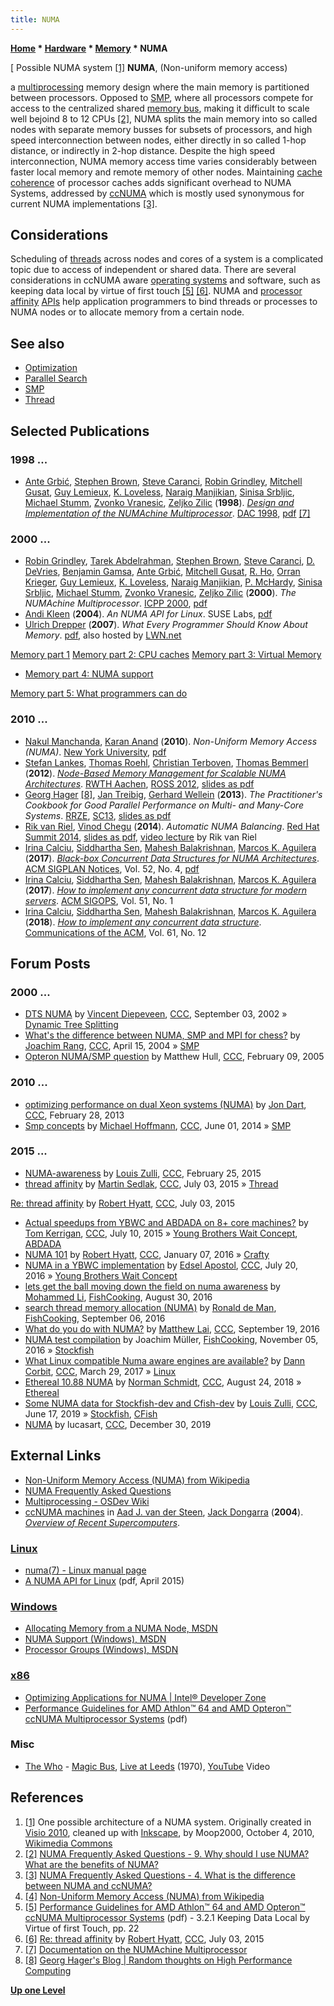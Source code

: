 ```yaml
---
title: NUMA
---
```

**[Home](Home "Home") \* [Hardware](Hardware "Hardware") \* [Memory](Memory "Memory") \* NUMA**



[ Possible NUMA system <a id="cite-note-1" href="#cite-ref-1">[1]</a>
**NUMA**, (Non-uniform memory access)  

a [multiprocessing](https://en.wikipedia.org/wiki/Multiprocessing) memory design where the main memory is partitioned between processors. Opposed to [SMP](SMP "SMP"), where all processors compete for access to the centralized shared [memory bus](https://en.wikipedia.org/wiki/Memory_bus), making it difficult to scale well bejoind 8 to 12 CPUs <a id="cite-note-2" href="#cite-ref-2">[2]</a>, NUMA splits the main memory into so called nodes with separate memory busses for subsets of processors, and high speed interconnection between nodes, either directly in so called 1-hop distance, or indirectly in 2-hop distance. Despite the high speed interconnection, NUMA memory access time varies considerably between faster local memory and remote memory of other nodes. Maintaining [cache coherence](https://en.wikipedia.org/wiki/Cache_coherence) of processor caches adds significant overhead to NUMA Systems, addressed by [ccNUMA](https://en.wikipedia.org/wiki/Non-uniform_memory_access#Cache_coherent_NUMA_.28ccNUMA.29) which is mostly used synonymous for current NUMA implementations <a id="cite-note-3" href="#cite-ref-3">[3]</a>. 



## Considerations


Scheduling of [threads](Thread "Thread") across nodes and cores of a system is a complicated topic due to access of independent or shared data. There are several considerations in ccNUMA aware [operating systems](https://en.wikipedia.org/wiki/Operating_system) and software, such as keeping data local by virtue of first touch <a id="cite-note-5" href="#cite-ref-5">[5]</a> <a id="cite-note-6" href="#cite-ref-6">[6]</a>. NUMA and [processor affinity](https://en.wikipedia.org/wiki/Processor_affinity) [APIs](https://en.wikipedia.org/wiki/Application_programming_interface) help application programmers to bind threads or processes to NUMA nodes or to allocate memory from a certain node.



## See also


* [Optimization](Optimization "Optimization")
* [Parallel Search](Parallel_Search "Parallel Search")
* [SMP](SMP "SMP")
* [Thread](Thread "Thread")


## Selected Publications


### 1998 ...


* [Ante Grbić](https://www.linkedin.com/in/ante-grbi%C4%87-0657665b/), [Stephen Brown](http://www.eecg.toronto.edu/%7Ebrown/), [Steve Caranci](https://dblp.uni-trier.de/pers/hd/c/Caranci:S=), [Robin Grindley](https://www.linkedin.com/in/robin-grindley-47550/), [Mitchell Gusat](https://dblp.uni-trier.de/pers/hd/g/Gusat:Mitchell), [Guy Lemieux](http://www.ece.ubc.ca/~lemieux/), [K. Loveless](https://dblp.uni-trier.de/pers/hd/l/Loveless:K=), [Naraig Manjikian](https://dblp.uni-trier.de/pers/hd/m/Manjikian:Naraig), [Sinisa Srbljic](https://www.linkedin.com/in/sinisasrbljic/), [Michael Stumm](https://www.genealogy.math.ndsu.nodak.edu/id.php?id=67137), [Zvonko Vranesic](Zvonko_Vranesic "Zvonko Vranesic"), [Zeljko Zilic](Zeljko_Zilic "Zeljko Zilic") (**1998**). *[Design and Implementation of the NUMAchine Multiprocessor](https://ieeexplore.ieee.org/document/724441/)*. [DAC 1998](https://dblp.uni-trier.de/db/conf/dac/dac98.html), [pdf](http://www.eecg.toronto.edu/parallel/parallel/docs/dac98.pdf) <a id="cite-note-7" href="#cite-ref-7">[7]</a>


### 2000 ...


* [Robin Grindley](https://www.linkedin.com/in/robin-grindley-47550/), [Tarek Abdelrahman](http://www.eecg.toronto.edu/~tsa/), [Stephen Brown](http://www.eecg.toronto.edu/%7Ebrown/), [Steve Caranci](https://dblp.uni-trier.de/pers/hd/c/Caranci:S=), [D. DeVries](https://dblp.uni-trier.de/pers/hd/d/DeVries:D=), [Benjamin Gamsa](https://www.genealogy.math.ndsu.nodak.edu/id.php?id=67177), [Ante Grbić](https://www.linkedin.com/in/ante-grbi%C4%87-0657665b/), [Mitchell Gusat](https://dblp.uni-trier.de/pers/hd/g/Gusat:Mitchell), [R. Ho](https://dblp.uni-trier.de/pers/hd/h/Ho:R=), [Orran Krieger](https://www.genealogy.math.ndsu.nodak.edu/id.php?id=99397), [Guy Lemieux](http://www.ece.ubc.ca/~lemieux/), [K. Loveless](https://dblp.uni-trier.de/pers/hd/l/Loveless:K=), [Naraig Manjikian](https://dblp.uni-trier.de/pers/hd/m/Manjikian:Naraig), [P. McHardy](https://dblp.uni-trier.de/pers/hd/m/McHardy:P=), [Sinisa Srbljic](https://www.linkedin.com/in/sinisasrbljic/), [Michael Stumm](https://www.genealogy.math.ndsu.nodak.edu/id.php?id=67137), [Zvonko Vranesic](Zvonko_Vranesic "Zvonko Vranesic"), [Zeljko Zilic](Zeljko_Zilic "Zeljko Zilic") (**2000**). *The NUMAchine Multiprocessor*. [ICPP 2000](https://dblp.uni-trier.de/db/conf/icpp/icpp2000.html), [pdf](http://www.eecg.toronto.edu/parallel/parallel/docs/icpp00.pdf)
* [Andi Kleen](http://www.halobates.de/) (**2004**). *An NUMA API for Linux*. SUSE Labs, [pdf](http://halobates.de/numaapi3.pdf)
* [Ulrich Drepper](http://de.wikipedia.org/wiki/Ulrich_Drepper) (**2007**). *What Every Programmer Should Know About Memory*. [pdf](http://www.akkadia.org/drepper/cpumemory.pdf), also hosted by [LWN.net](https://en.wikipedia.org/wiki/LWN.net)


 [Memory part 1](http://lwn.net/Articles/250967/)
 [Memory part 2: CPU caches](http://lwn.net/Articles/252125/)
 [Memory part 3: Virtual Memory](http://lwn.net/Articles/253361/)
* [Memory part 4: NUMA support](http://lwn.net/Articles/254445/)


 [Memory part 5: What programmers can do](http://lwn.net/Articles/255364/)
### 2010 ...


* [Nakul Manchanda](https://www.linkedin.com/in/nakulmanchanda), [Karan Anand](https://www.linkedin.com/in/anandkaran) (**2010**). *Non-Uniform Memory Access (NUMA)*. [New York University](https://en.wikipedia.org/wiki/New_York_University), [pdf](http://cs.nyu.edu/~lerner/spring10/projects/NUMA.pdf)
* [Stefan Lankes](https://scholar.google.de/citations?user=wx0D5q0AAAAJ&hl=en), [Thomas Roehl](https://www.researchgate.net/profile/Thomas_Roehl), [Christian Terboven](https://terboven.com/), [Thomas Bemmerl](https://www.linkedin.com/in/thomas-bemmerl-b3657547) (**2012**). *[Node-Based Memory Management for Scalable NUMA Architectures](http://publications.rwth-aachen.de/record/207349)*. [RWTH Aachen](https://en.wikipedia.org/wiki/RWTH_Aachen_University), [ROSS 2012](http://www.mcs.anl.gov/events/workshops/ross/2012/), [slides as pdf](http://htor.inf.ethz.ch/ross2012/slides/ross2012-lankes.pdf)
* [Georg Hager](https://www.rrze.fau.de/wir-ueber-uns/organigramm/mitarbeiter/index.shtml/georg-hager.shtml) <a id="cite-note-8" href="#cite-ref-8">[8]</a>, [Jan Treibig](http://dblp.uni-trier.de/pers/hd/t/Treibig:Jan), [Gerhard Wellein](http://dblp.uni-trier.de/pers/hd/w/Wellein:Gerhard) (**2013**). *The Practitioner's Cookbook for Good Parallel Performance on Multi- and Many-Core Systems*. [RRZE](https://de.wikipedia.org/wiki/Regionales_Rechenzentrum_Erlangen), [SC13](http://sc13.supercomputing.org/), [slides as pdf](https://blogs.fau.de/hager/files/2013/11/sc13_tutorial_134.pdf)
* [Rik van Riel](https://www.linkedin.com/in/rikvanriel), [Vinod Chegu](https://www.linkedin.com/in/chegu) (**2014**). *Automatic NUMA Balancing*. [Red Hat Summit 2014](https://www.redhat.com/en/about/press-releases/red-hat-announces-dates-for-red-hat-summit-2014-in-san-francisco), [slides as pdf](http://events.linuxfoundation.org/sites/events/files/slides/summit2014_riel_chegu_w_0340_automatic_numa_balancing_0.pdf), [video lecture](https://youtu.be/mjVw_oe1hEA) by Rik van Riel
* [Irina Calciu](https://scholar.google.com/citations?user=5aWoGywAAAAJ&hl=en), [Siddhartha Sen](Siddhartha_Sen "Siddhartha Sen"), [Mahesh Balakrishnan](Mathematician#MBalakrishnan "Mathematician"), [Marcos K. Aguilera](Mathematician#MKAguilera "Mathematician") (**2017**). *[Black-box Concurrent Data Structures for NUMA Architectures](https://dl.acm.org/doi/10.1145/3093336.3037721)*. [ACM SIGPLAN Notices](ACM#SIGPLAN "ACM"), Vol. 52, No. 4, [pdf](https://cs.brown.edu/people/irina/papers/asplos2017-final.pdf)
* [Irina Calciu](https://scholar.google.com/citations?user=5aWoGywAAAAJ&hl=en), [Siddhartha Sen](Siddhartha_Sen "Siddhartha Sen"), [Mahesh Balakrishnan](Mathematician#MBalakrishnan "Mathematician"), [Marcos K. Aguilera](Mathematician#MKAguilera "Mathematician") (**2017**). *[How to implement any concurrent data structure for modern servers](https://dl.acm.org/doi/10.1145/3139645.3139650)*. [ACM SIGOPS](ACM#SIGOPS "ACM"), Vol. 51, No. 1
* [Irina Calciu](https://scholar.google.com/citations?user=5aWoGywAAAAJ&hl=en), [Siddhartha Sen](Siddhartha_Sen "Siddhartha Sen"), [Mahesh Balakrishnan](Mathematician#MBalakrishnan "Mathematician"), [Marcos K. Aguilera](Mathematician#MKAguilera "Mathematician") (**2018**). *[How to implement any concurrent data structure](https://cacm.acm.org/magazines/2018/12/232880-how-to-implement-any-concurrent-data-structure/fulltext)*. [Communications of the ACM](ACM#Communications "ACM"), Vol. 61, No. 12


## Forum Posts


### 2000 ...


* [DTS NUMA](https://www.stmintz.com/ccc/index.php?id=249651) by [Vincent Diepeveen](Vincent_Diepeveen "Vincent Diepeveen"), [CCC](CCC "CCC"), September 03, 2002 » [Dynamic Tree Splitting](Dynamic_Tree_Splitting "Dynamic Tree Splitting")
* [What's the difference between NUMA, SMP and MPI for chess?](https://www.stmintz.com/ccc/index.php?id=360103) by [Joachim Rang](index.php?title=Joachim_Rang&action=edit&redlink=1 "Joachim Rang (page does not exist)"), [CCC](CCC "CCC"), April 15, 2004 » [SMP](SMP "SMP")
* [Opteron NUMA/SMP question](https://www.stmintz.com/ccc/index.php?id=410357) by Matthew Hull, [CCC](CCC "CCC"), February 09, 2005


### 2010 ...


* [optimizing performance on dual Xeon systems (NUMA)](http://www.talkchess.com/forum/viewtopic.php?t=47367) by [Jon Dart](Jon_Dart "Jon Dart"), [CCC](CCC "CCC"), February 28, 2013
* [Smp concepts](http://www.talkchess.com/forum/viewtopic.php?t=52503) by [Michael Hoffmann](Michael_Hoffmann "Michael Hoffmann"), [CCC](CCC "CCC"), June 01, 2014 » [SMP](SMP "SMP")


### 2015 ...


* [NUMA-awareness](http://www.talkchess.com/forum/viewtopic.php?t=55467) by [Louis Zulli](Louis_Zulli "Louis Zulli"), [CCC](CCC "CCC"), February 25, 2015
* [thread affinity](http://www.talkchess.com/forum/viewtopic.php?t=56858) by [Martin Sedlak](Martin_Sedlak "Martin Sedlak"), [CCC](CCC "CCC"), July 03, 2015 » [Thread](Thread "Thread")


 [Re: thread affinity](http://www.talkchess.com/forum/viewtopic.php?t=56858&start=3) by [Robert Hyatt](Robert_Hyatt "Robert Hyatt"), [CCC](CCC "CCC"), July 03, 2015
* [Actual speedups from YBWC and ABDADA on 8+ core machines?](http://www.talkchess.com/forum/viewtopic.php?t=56937) by [Tom Kerrigan](Tom_Kerrigan "Tom Kerrigan"), [CCC](CCC "CCC"), July 10, 2015 » [Young Brothers Wait Concept](Young_Brothers_Wait_Concept "Young Brothers Wait Concept"), [ABDADA](ABDADA "ABDADA")
* [NUMA 101](http://www.talkchess.com/forum/viewtopic.php?t=58830) by [Robert Hyatt](Robert_Hyatt "Robert Hyatt"), [CCC](CCC "CCC"), January 07, 2016 » [Crafty](Crafty "Crafty")
* [NUMA in a YBWC implementation](http://www.talkchess.com/forum/viewtopic.php?t=60875) by [Edsel Apostol](Edsel_Apostol "Edsel Apostol"), [CCC](CCC "CCC"), July 20, 2016 » [Young Brothers Wait Concept](Young_Brothers_Wait_Concept "Young Brothers Wait Concept")
* [lets get the ball moving down the field on numa awareness](https://groups.google.com/d/msg/fishcooking/ezt6MrAuXqs/qIR2HEciEgAJ) by [Mohammed Li](index.php?title=Mohammed_Li&action=edit&redlink=1 "Mohammed Li (page does not exist)"), [FishCooking](Computer_Chess_Forums "Computer Chess Forums"), August 30, 2016
* [search thread memory allocation (NUMA)](https://groups.google.com/d/msg/fishcooking/bcFKVr85fIQ/Z6-hoGcKFAAJ) by [Ronald de Man](Ronald_de_Man "Ronald de Man"), [FishCooking](Computer_Chess_Forums "Computer Chess Forums"), September 06, 2016
* [What do you do with NUMA?](http://www.talkchess.com/forum/viewtopic.php?t=61472) by [Matthew Lai](Matthew_Lai "Matthew Lai"), [CCC](CCC "CCC"), September 19, 2016
* [NUMA test compilation](https://groups.google.com/d/msg/fishcooking/7hHC075ZnnM/IaITCiLaBwAJ) by Joachim Müller, [FishCooking](Computer_Chess_Forums "Computer Chess Forums"), November 05, 2016 » [Stockfish](Stockfish "Stockfish")
* [What Linux compatible Numa aware engines are available?](http://www.talkchess.com/forum/viewtopic.php?t=63581) by [Dann Corbit](Dann_Corbit "Dann Corbit"), [CCC](CCC "CCC"), March 29, 2017 » [Linux](Linux "Linux")
* [Ethereal 10.88 NUMA](http://www.talkchess.com/forum3/viewtopic.php?f=2&t=68293) by [Norman Schmidt](Norman_Schmidt "Norman Schmidt"), [CCC](CCC "CCC"), August 24, 2018 » [Ethereal](Ethereal "Ethereal")
* [Some NUMA data for Stockfish-dev and Cfish-dev](http://www.talkchess.com/forum3/viewtopic.php?f=7&t=71027) by [Louis Zulli](Louis_Zulli "Louis Zulli"), [CCC](CCC "CCC"), June 17, 2019 » [Stockfish](Stockfish "Stockfish"), [CFish](CFish "CFish")
* [NUMA](http://www.talkchess.com/forum3/viewtopic.php?f=7&t=72689) by lucasart, [CCC](CCC "CCC"), December 30, 2019


## External Links


* [Non-Uniform Memory Access (NUMA) from Wikipedia](https://en.wikipedia.org/wiki/Non-uniform_memory_access)
* [NUMA Frequently Asked Questions](http://lse.sourceforge.net/numa/faq/)
* [Multiprocessing - OSDev Wiki](http://wiki.osdev.org/Multiprocessing)
* [ccNUMA machines](http://netlib.org/utk/papers/advanced-computers/ccnuma.html) in [Aad J. van der Steen](index.php?title=Aad_J._van_der_Steen&action=edit&redlink=1 "Aad J. van der Steen (page does not exist)"), [Jack Dongarra](Mathematician#JDongarra "Mathematician") (**2004**). *[Overview of Recent Supercomputers](http://netlib.org/utk/papers/advanced-computers/overview.html)*.


### [Linux](Linux "Linux")


* [numa(7) - Linux manual page](http://man7.org/linux/man-pages/man7/numa.7.html)
* [A NUMA API for Linux](http://developer.amd.com/wordpress/media/2012/10/LibNUMA-WP-fv1.pdf) (pdf, April 2015)


### [Windows](Windows "Windows")


* [Allocating Memory from a NUMA Node, MSDN](http://msdn.microsoft.com/en-us/library/aa965223%28v=VS.85%29.aspx)
* [NUMA Support (Windows), MSDN](https://msdn.microsoft.com/en-us/library/windows/desktop/aa363804(v=vs.85).aspx)
* [Processor Groups (Windows), MSDN](https://msdn.microsoft.com/en-us/library/windows/desktop/dd405503)


### [x86](X86 "X86")


* [Optimizing Applications for NUMA | Intel® Developer Zone](http://software.intel.com/en-us/articles/optimizing-applications-for-numa)
* [Performance Guidelines for AMD Athlon™ 64 and AMD Opteron™ ccNUMA Multiprocessor Systems](https://doc.xdevs.com/doc/AMD/_Performance/Performance%20Guidelines%20for%20AMD%20Athlon%2064%20and%20AMD%20Opteron%20ccNUMA%20Multiprocessor%20Systems.%20rev.3.00%5D.%5B2006-06%5D.pdf) (pdf)


### Misc


* [The Who](Category:The_Who "Category:The Who") - [Magic Bus](https://en.wikipedia.org/wiki/Magic_Bus_(song)), [Live at Leeds](https://en.wikipedia.org/wiki/Live_at_Leeds) (1970), [YouTube](https://en.wikipedia.org/wiki/YouTube) Video


 
## References


1. <a id="cite-ref-1" href="#cite-note-1">[1]</a> One possible architecture of a NUMA system. Originally created in [Visio 2010](https://en.wikipedia.org/wiki/Microsoft_Visio), cleaned up with [Inkscape](https://en.wikipedia.org/wiki/Inkscape), by Moop2000, October 4, 2010, [Wikimedia Commons](https://en.wikipedia.org/wiki/Wikimedia_Commons)
2. <a id="cite-ref-2" href="#cite-note-2">[2]</a> [NUMA Frequently Asked Questions - 9. Why should I use NUMA? What are the benefits of NUMA?](http://lse.sourceforge.net/numa/faq/)
3. <a id="cite-ref-3" href="#cite-note-3">[3]</a> [NUMA Frequently Asked Questions - 4. What is the difference between NUMA and ccNUMA?](http://lse.sourceforge.net/numa/faq/)
4. <a id="cite-ref-4" href="#cite-note-4">[4]</a> [Non-Uniform Memory Access (NUMA) from Wikipedia](https://en.wikipedia.org/wiki/Non-uniform_memory_access)
5. <a id="cite-ref-5" href="#cite-note-5">[5]</a> [Performance Guidelines for AMD Athlon™ 64 and AMD Opteron™ ccNUMA Multiprocessor Systems](https://doc.xdevs.com/doc/AMD/_Performance/Performance%20Guidelines%20for%20AMD%20Athlon%2064%20and%20AMD%20Opteron%20ccNUMA%20Multiprocessor%20Systems.%20rev.3.00%5D.%5B2006-06%5D.pdf) (pdf) - 3.2.1 Keeping Data Local by Virtue of first Touch, pp. 22
6. <a id="cite-ref-6" href="#cite-note-6">[6]</a> [Re: thread affinity](http://www.talkchess.com/forum/viewtopic.php?t=56858&start=3) by [Robert Hyatt](Robert_Hyatt "Robert Hyatt"), [CCC](CCC "CCC"), July 03, 2015
7. <a id="cite-ref-7" href="#cite-note-7">[7]</a> [Documentation on the NUMAchine Multiprocessor](http://www.eecg.toronto.edu/parallel/parallel/numadocs.html)
8. <a id="cite-ref-8" href="#cite-note-8">[8]</a> [Georg Hager's Blog | Random thoughts on High Performance Computing](https://blogs.fau.de/hager/)

**[Up one Level](Memory "Memory")**







 
